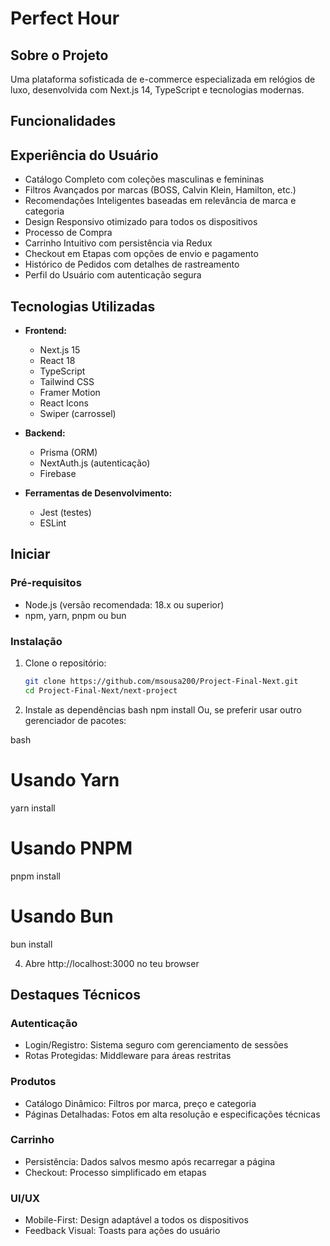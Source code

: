 # Perfect Hour

##  Sobre o Projeto

Uma plataforma sofisticada de e-commerce especializada em relógios de luxo, desenvolvida com Next.js 14, TypeScript e tecnologias modernas.

##  Funcionalidades

## Experiência do Usuário

- Catálogo Completo com coleções masculinas e femininas
- Filtros Avançados por marcas (BOSS, Calvin Klein, Hamilton, etc.)
- Recomendações Inteligentes baseadas em relevância de marca e categoria
- Design Responsivo otimizado para todos os dispositivos
- Processo de Compra
- Carrinho Intuitivo com persistência via Redux
- Checkout em Etapas com opções de envio e pagamento
- Histórico de Pedidos com detalhes de rastreamento
- Perfil do Usuário com autenticação segura

##  Tecnologias Utilizadas

- **Frontend:**
  - Next.js 15
  - React 18
  - TypeScript
  - Tailwind CSS
  - Framer Motion
  - React Icons
  - Swiper (carrossel)

- **Backend:**
  - Prisma (ORM)
  - NextAuth.js (autenticação)
  - Firebase

- **Ferramentas de Desenvolvimento:**
  - Jest (testes)
  - ESLint

## Iniciar

### Pré-requisitos

- Node.js (versão recomendada: 18.x ou superior)
- npm, yarn, pnpm ou bun

### Instalação

1. Clone o repositório:
   ```bash
   git clone https://github.com/msousa200/Project-Final-Next.git
   cd Project-Final-Next/next-project

2. Instale as dependências
bash
npm install
Ou, se preferir usar outro gerenciador de pacotes:

bash
# Usando Yarn
yarn install

# Usando PNPM
pnpm install

# Usando Bun
bun install

4. Abre http://localhost:3000 no teu browser

##  Destaques Técnicos

### Autenticação
- Login/Registro: Sistema seguro com gerenciamento de sessões
- Rotas Protegidas: Middleware para áreas restritas

### Produtos
- Catálogo Dinâmico: Filtros por marca, preço e categoria
- Páginas Detalhadas: Fotos em alta resolução e especificações técnicas

### Carrinho
- Persistência: Dados salvos mesmo após recarregar a página
- Checkout: Processo simplificado em etapas

### UI/UX
- Mobile-First: Design adaptável a todos os dispositivos
- Feedback Visual: Toasts para ações do usuário
